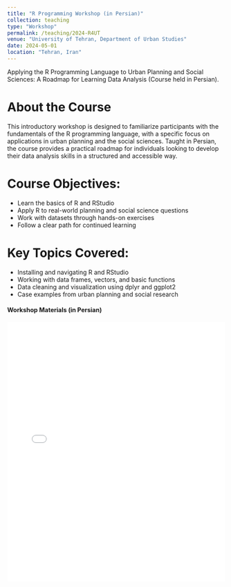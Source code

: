 ```yaml
---
title: "R Programming Workshop (in Persian)"
collection: teaching
type: "Workshop"
permalink: /teaching/2024-R4UT
venue: "University of Tehran, Department of Urban Studies"
date: 2024-05-01
location: "Tehran, Iran"
---
```


Applying the R Programming Language to Urban Planning and Social Sciences: A Roadmap for Learning Data Analysis (Course held in Persian).

About the Course
======
This introductory workshop is designed to familiarize participants with the fundamentals of the R programming language, with a specific focus on applications in urban planning and the social sciences. Taught in Persian, the course provides a practical roadmap for individuals looking to develop their data analysis skills in a structured and accessible way.

Course Objectives:
======
- Learn the basics of R and RStudio
- Apply R to real-world planning and social science questions
- Work with datasets through hands-on exercises
- Follow a clear path for continued learning

Key Topics Covered:
======
- Installing and navigating R and RStudio
- Working with data frames, vectors, and basic functions
- Data cleaning and visualization using dplyr and ggplot2
- Case examples from urban planning and social research

<h4>Workshop Materials (in Persian)</h4>
<iframe src="assets/R4UT.pdf" width="100%" height="600px" style="border: none;"></iframe>
